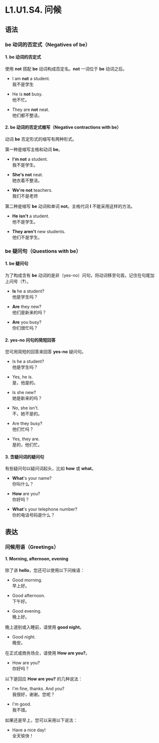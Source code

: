 # L1.U1.S4. 问候

## 语法

### be 动词的否定式（Negatives of be）

#### 1. **be** 动词的否定式

使用 **not** 搭配 **be** 动词构成否定名。**not** 一词位于 **be** 动词之后。

- I am **not** a student.  
我不是学生

- He is **not** busy.  
他不忙。

- They are **not** neat.  
他们都不整洁。

#### 2. be 动词的否定式缩写（Negative contractions with be）

动词 **be** 否定形式的缩写有两种形式。

第一种是缩写主格和动词 **be**。

- **I'm not** a student.  
我不是学生。

- **She's not** neat.  
她衣着不整洁。

- **We're not** teachers.  
我们不是老师

第二种是缩写 **be** 动词和单词 **not**。主格代词 **I** 不能采用这样的方法。

- **He isn't** a student.  
他不是学生。

- **They aren't** new students.  
他们不是学生。

### be 疑问句（Questions with be）

#### 1. **be** 疑问句

为了构成含有 **be** 动词的是非（yes-no）问句，将动词移至句首。记住在句尾加上问号（**?**）。

- **Is** he a student?  
他是学生吗？

- **Are** they new?  
他们是新来的吗？

- **Are** you busy?  
你们很忙吗？

#### 2. **yes-no** 问句的简短回答

您可用简短的回答来回答 **yes-no** 疑问句。

- Is he a student?  
他是学生吗？
- Yes, he is.  
是，他是的。

- Is she new?  
她是新来的吗？
- No, she isn't.  
不，她不是的。

- Are they busy?  
他们忙吗？
- Yes, they are.  
是的，他们忙。

#### 3. 含疑问词的疑问句

有些疑问句以疑问词起头，比如 **how** 或 **what**。

- **What**'s your name?  
你叫什么？

- **How** are you?  
你好吗？

- **What**'s your telephone number?  
你的电话号码是什么？

## 表达

### 问候用语（Greetings）

#### 1. Morning, afternoon, evening

除了讲 **hello**，您还可以使用以下问候语：

- Good morning.  
早上好。

- Good afternoon.  
下午好。

- Good evening.  
晚上好。

晚上道别或入睡前，请使用 **good night**。

- Good night.  
晚安。

在正式或商务场合，请使用 **How are you?**。

- How are you?  
你好吗？

以下是回应 **How are you?** 的几种说法：

- I'm fine, thanks. And you?  
我很好，谢谢。您呢？

- I'm good.  
我不错。

如果还是早上，您可以采用以下说法：

- Have a nice day!  
全天愉快！
